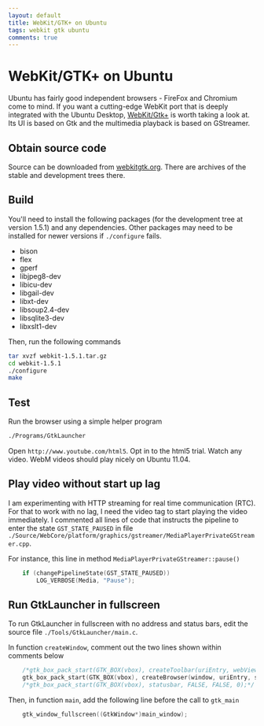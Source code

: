```yaml
---
layout: default
title: WebKit/GTK+ on Ubuntu
tags: webkit gtk ubuntu
comments: true
---
```

# WebKit/GTK+ on Ubuntu

Ubuntu has fairly good independent browsers - FireFox and Chromium come to mind. If you want a cutting-edge WebKit port that is deeply integrated with the Ubuntu Desktop, [WebKit/Gtk+](http://live.gnome.org/WebKitGtk) is worth taking a look at. Its UI is based on Gtk and the multimedia playback is based on GStreamer.

## Obtain source code

Source can be downloaded from [webkitgtk.org](http://www.webkitgtk.org/?page=download). There are archives of the stable and development trees there.

## Build

You'll need to install the following packages (for the development tree at version 1.5.1) and any dependencies. Other packages may need to be installed for newer versions if `./configure` fails.

* bison
* flex
* gperf
* libjpeg8-dev
* libicu-dev
* libgail-dev
* libxt-dev
* libsoup2.4-dev
* libsqlite3-dev
* libxslt1-dev

Then, run the following commands

```bash
tar xvzf webkit-1.5.1.tar.gz
cd webkit-1.5.1
./configure
make
```

## Test

Run the browser using a simple helper program

```bash
./Programs/GtkLauncher
```

Open `http://www.youtube.com/html5`. Opt in to the html5 trial. Watch any video. WebM videos should play nicely on Ubuntu 11.04.

## Play video without start up lag

I am experimenting with HTTP streaming for real time communication (RTC). For that to work with no lag, I need the video tag to start playing the video immediately. I commented all lines of code that instructs the pipeline to enter the state `GST_STATE_PAUSED` in file `./Source/WebCore/platform/graphics/gstreamer/MediaPlayerPrivateGStreamer.cpp`.

For instance, this line in method `MediaPlayerPrivateGStreamer::pause()`

```c
    if (changePipelineState(GST_STATE_PAUSED))
        LOG_VERBOSE(Media, "Pause");
```

## Run GtkLauncher in fullscreen

To run GtkLauncher in fullscreen with no address and status bars, edit the source file `./Tools/GtkLauncher/main.c`.

In function `createWindow`, comment out the two lines shown within comments below

```c
    /*gtk_box_pack_start(GTK_BOX(vbox), createToolbar(uriEntry, webView), FALSE, FALSE, 0);*/
    gtk_box_pack_start(GTK_BOX(vbox), createBrowser(window, uriEntry, statusbar, webView), TRUE, TRUE, 0);
    /*gtk_box_pack_start(GTK_BOX(vbox), statusbar, FALSE, FALSE, 0);*/
```

Then, in function `main`, add the following line before the call to `gtk_main`

```c
    gtk_window_fullscreen((GtkWindow*)main_window);
```
